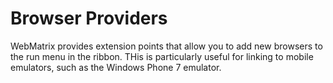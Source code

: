 # Browser Providers	

WebMatrix provides extension points that allow you to add new browsers to the run menu in the ribbon.  THis is particularly useful for linking to mobile emulators, such as the Windows Phone 7 emulator.